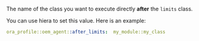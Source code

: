 The name of the class you want to execute directly **after** the `limits` class.

You can use hiera to set this value. Here is an example:

```yaml
ora_profile::oem_agent::after_limits:  my_module::my_class
```
